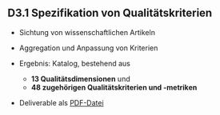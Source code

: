 ## D3.1 Spezifikation von Qualitätskriterien

- Sichtung von wissenschaftlichen Artikeln
- Aggregation und Anpassung von Kriterien
- Ergebnis: Katalog, bestehend aus
    - **13 Qualitätsdimensionen** und
    - **48 zugehörigen Qualitätskriterien und -metriken**

- Deliverable als [PDF-Datei](https://hobbitdata.informatik.uni-leipzig.de/OPAL/Deliverables/OPAL_D3.1_Specification_of_quality_criteria.pdf#page=12)

